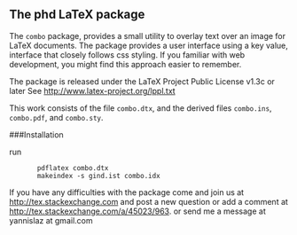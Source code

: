 ## The phd LaTeX package
The `combo` package, provides a small utility to
overlay text over an image for LaTeX documents.  The
package provides a user interface using a key value, interface
that closely follows css styling. If you familiar with
web development, you might find this approach easier to remember.

The package is released under the LaTeX Project Public License v1.3c or later
See http://www.latex-project.org/lppl.txt

This work consists of the file  `combo.dtx`,
and the derived files   `combo.ins`,  `combo.pdf`, and `combo.sty`.

###Installation

run

           pdflatex combo.dtx
           makeindex -s gind.ist combo.idx

If you have any difficulties with the package come and join us at
http://tex.stackexchange.com and post a new question or
add a comment at http://tex.stackexchange.com/a/45023/963.
or send me a message at  yannislaz at gmail.com



